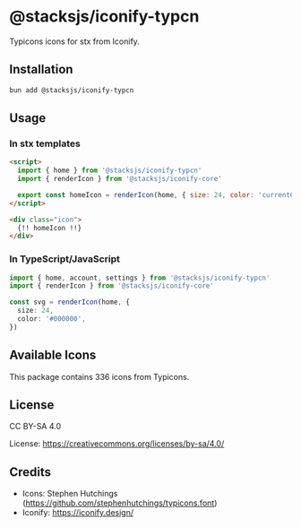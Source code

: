 # @stacksjs/iconify-typcn

Typicons icons for stx from Iconify.

## Installation

```bash
bun add @stacksjs/iconify-typcn
```

## Usage

### In stx templates

```html
<script>
  import { home } from '@stacksjs/iconify-typcn'
  import { renderIcon } from '@stacksjs/iconify-core'

  export const homeIcon = renderIcon(home, { size: 24, color: 'currentColor' })
</script>

<div class="icon">
  {!! homeIcon !!}
</div>
```

### In TypeScript/JavaScript

```typescript
import { home, account, settings } from '@stacksjs/iconify-typcn'
import { renderIcon } from '@stacksjs/iconify-core'

const svg = renderIcon(home, {
  size: 24,
  color: '#000000',
})
```

## Available Icons

This package contains 336 icons from Typicons.

## License

CC BY-SA 4.0

License: https://creativecommons.org/licenses/by-sa/4.0/

## Credits

- Icons: Stephen Hutchings (https://github.com/stephenhutchings/typicons.font)
- Iconify: https://iconify.design/
